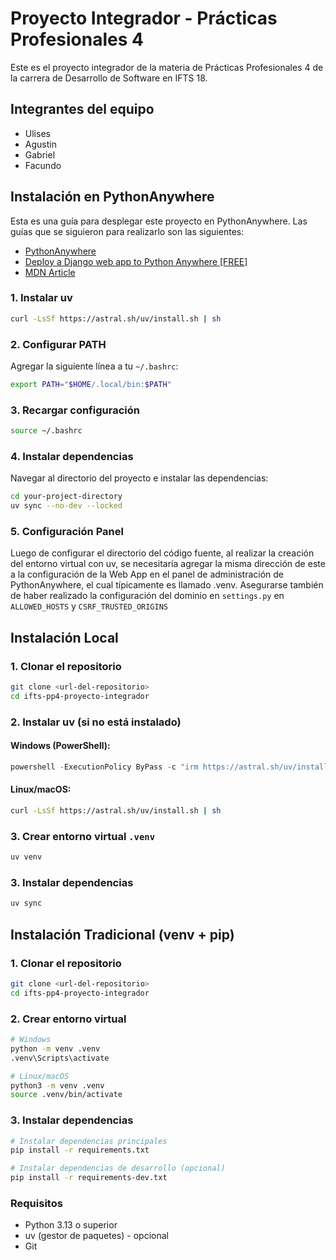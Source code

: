 # Proyecto Integrador - Prácticas Profesionales 4
Este es el proyecto integrador de la materia de Prácticas Profesionales 4 de la carrera de Desarrollo de Software en IFTS 18.

## Integrantes del equipo
- Ulises
- Agustin
- Gabriel
- Facundo

## Instalación en PythonAnywhere

Esta es una guía para desplegar este proyecto en PythonAnywhere. Las guías que se siguieron para realizarlo son las siguientes:
- [PythonAnywhere](https://help.pythonanywhere.com/pages/DeployExistingDjangoProject/)
- [Deploy a Django web app to Python Anywhere [FREE]](https://www.youtube.com/watch?v=xtnUwvjOThg)
- [MDN Article](https://developer.mozilla.org/en-US/docs/Learn_web_development/Extensions/Server-side/Django/Deployment#example_hosting_on_pythonanywhere)

### 1. Instalar uv
```bash
curl -LsSf https://astral.sh/uv/install.sh | sh
```

### 2. Configurar PATH
Agregar la siguiente línea a tu `~/.bashrc`:
```bash
export PATH="$HOME/.local/bin:$PATH"
```

### 3. Recargar configuración
```bash
source ~/.bashrc
```

### 4. Instalar dependencias
Navegar al directorio del proyecto e instalar las dependencias:
```bash
cd your-project-directory
uv sync --no-dev --locked
```

### 5. Configuración Panel
Luego de configurar el directorio del código fuente, al realizar la creación del entorno virtual con uv, se necesitaría agregar la misma dirección de este a la configuración de la Web App en el panel de administración de PythonAnywhere, el cual típicamente es llamado .venv. Asegurarse también de haber realizado la configuración del dominio en `settings.py` en `ALLOWED_HOSTS` y `CSRF_TRUSTED_ORIGINS`

## Instalación Local

### 1. Clonar el repositorio
```bash
git clone <url-del-repositorio>
cd ifts-pp4-proyecto-integrador
```

### 2. Instalar uv (si no está instalado)
#### Windows (PowerShell):
```powershell
powershell -ExecutionPolicy ByPass -c "irm https://astral.sh/uv/install.ps1 | iex"
```

#### Linux/macOS:
```bash
curl -LsSf https://astral.sh/uv/install.sh | sh
```

### 3. Crear entorno virtual `.venv`
```bash
uv venv
```

### 3. Instalar dependencias
```bash
uv sync
```

## Instalación Tradicional (venv + pip)

### 1. Clonar el repositorio
```bash
git clone <url-del-repositorio>
cd ifts-pp4-proyecto-integrador
```

### 2. Crear entorno virtual
```bash
# Windows
python -m venv .venv
.venv\Scripts\activate

# Linux/macOS
python3 -m venv .venv
source .venv/bin/activate
```

### 3. Instalar dependencias
```bash
# Instalar dependencias principales
pip install -r requirements.txt

# Instalar dependencias de desarrollo (opcional)
pip install -r requirements-dev.txt
```

### Requisitos
- Python 3.13 o superior
- uv (gestor de paquetes) - opcional
- Git